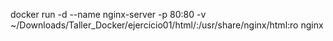 docker run -d --name nginx-server -p 80:80 -v ~/Downloads/Taller_Docker/ejercicio01/html/:/usr/share/nginx/html:ro nginx